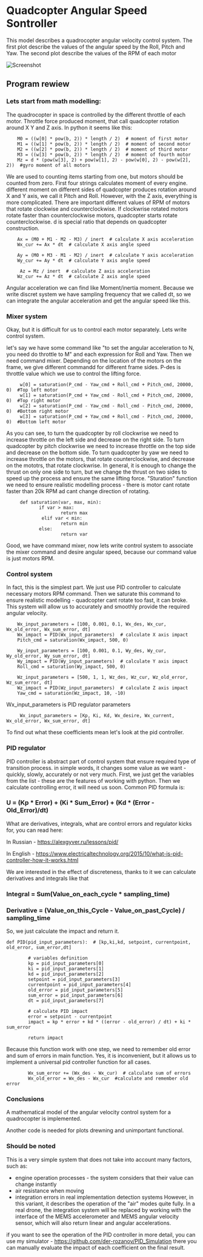 # Quadcopter Angular Speed Sontroller

This model describes a quadrocopter angular velocity control system.
The first plot describe the values of the angular speed by the Roll, Pitch and Yaw.
The second plot describe the values of the RPM of each motor

![Screenshot](Program.png)

## Program rewiew

### Lets start from math modelling:

The quadrocopter in space is controlled by the different throttle of each motor. Throttle force produced moment, that call quadcopter rotation 
around X Y and Z axis. In python it seems like this:

        M0 = ((w[0] * pow(b, 2)) * length / 2)  # moment of first motor
        M1 = ((w[1] * pow(b, 2)) * length / 2)  # moment of second motor    
        M2 = ((w[2] * pow(b, 2)) * length / 2)  # moment of third motor
        M3 = ((w[3] * pow(b, 2)) * length / 2)  # moment of fourth motor
        Mz = d * (pow(w[3], 2) + pow(w[1], 2) - pow(w[0], 2) - pow(w[2], 2))  #gyro moment of all motors
        
We are used to counting items starting from one, but motors should be counted from zero. First four strings calculates moment of every engine.
different moment on different sides of quadcopter produces rotation around X and Y axis, we call it Pitch and Roll.
However, with the Z axis, everything is more complicated. There are important different values of RPM of motors that rotate clockwise and counterclockwise. If clockwrise rotated motors rotate faster than counterclockwise motors, quadcopter starts rotate counterclockwise. d is special ratio that depends on quadcopter construction.

        Ax = (M0 + M1 - M2 - M3) / inert  # calculate X axis acceleration
        Wx_cur += Ax * dt  # calculate X axis angle speed
        
        Ay = (M0 + M3 - M1 - M2) / inert  # calculate Y axis acceleration
        Wy_cur += Ay * dt  # calculate Y axis angle speed
        
         Az = Mz / inert  # calculate Z axis acceleration
        Wz_cur += Az * dt  # calculate Z axis angle speed
        
Angular acceleration we can find like Moment/inertia moment. Because we write discret system we have sampling frequency that we called dt, so we can
integrate the angular acceleration and get the angular speed like this.  

### Mixer system 

Okay, but it is difficult for us to control each motor separately. Lets write control system. 

let's say we have some command like "to set the angular acceleration to N, you need do throttle to M" and each expression for Roll and Yaw. Then we need command mixer. Depending on the location of the motors on the frame, we give different commandd for different frame sides. P-des is throttle value which we use to control the lifting force.

         w[0] = saturation(P_cmd - Yaw_cmd + Roll_cmd + Pitch_cmd, 20000, 0)  #Top left motor
         w[1] = saturation(P_cmd + Yaw_cmd - Roll_cmd + Pitch_cmd, 20000, 0)  #Top right motor
         w[2] = saturation(P_cmd - Yaw_cmd - Roll_cmd - Pitch_cmd, 20000, 0)  #Bottom right motor
         w[3] = saturation(P_cmd + Yaw_cmd + Roll_cmd - Pitch_cmd, 20000, 0)  #Bottom left motor 

As you can see, to turn the quadcopter by roll clockwrise we need to increase throttle on the left side and decrease on the right side. To turn quadcopter by pitch clockwrise we need to increase throttle on the top side and decrease on the bottom side. To turn quadcopter by yaw we need to increase throttle on the motors, that rotate counterclockwise, and decrease on the mototrs, that rotate clockwrise. In general, it is enough to change the thrust on only one side to turn, but we change the thrust on two sides to speed up the process and ensure the same lifting force. "Sturation" function we need to ensure realistic modelling process - there is motor cant rotate faster than 20k RPM ad cant change direction of rotating.

        
         def saturation(var, max, min):
                if var > max:
                        return max
                 elif var < min:
                        return min
                else:
                        return var

Good, we have command mixer, now lets write control system to associate the mixer command and desire angular speed, because our command value is just motors RPM.

### Control system

In fact, this is the simplest part. We just use PID controller to calculate necessary motors RPM command. Then we saturate this command to ensure realistic modelling - quadcopter cant rotate too fast, it can broke. This system will allow us to accurately and smoothly provide the required angular velocity.

        Wx_input_parameters = [100, 0.001, 0.1, Wx_des, Wx_cur, Wx_old_error, Wx_sum_error, dt]
        Wx_impact = PID(Wx_input_parameters)  # calculate X axis impact
        Pitch_cmd = saturation(Wx_impact, 500, 0)

        Wy_input_parameters = [100, 0.001, 0.1, Wy_des, Wy_cur, Wy_old_error, Wy_sum_error, dt]
        Wy_impact = PID(Wy_input_parameters)  # calculate Y axis impact
        Roll_cmd = saturation(Wy_impact, 500, 0)

        Wz_input_parameters = [500, 1, 1, Wz_des, Wz_cur, Wz_old_error, Wz_sum_error, dt]
        Wz_impact = PID(Wz_input_parameters)  # calculate Z axis impact
        Yaw_cmd = saturation(Wz_impact, 10, -10)

Wx_input_parameters is PID regulator parameters

         Wx_input_parameters = [Kp, Ki, Kd, Wx_desire, Wx_current, Wx_old_error, Wx_sum_error, dt]

To find out what these coefficients mean let's look at the pid controller.

### PID regulator

PID controller is abstract part of control system that ensure required type of transition process. in simple words, it changes some value as we want - quickly, slowly, accurately or not very much. First, we just get the variables from the list - these are the features of working with python. Then we calculate controlling error, it will need us soon. Common PID formula is:

### U = (Kp * Error) + (Ki * Sum_Error) + (Kd * (Error - Old_Error)/dt)

What are derivatives, integrals, what are control errors and regulator kicks for, you can read here:

In Russian - https://alexgyver.ru/lessons/pid/

In English - https://www.electricaltechnology.org/2015/10/what-is-pid-controller-how-it-works.html 

We are interested in the effect of discreteness, thanks to it we can calculate derivatives and integrals like that

### Integral = Sum(Value_on_each_cycle * sampling_time)
### Derivative = (Value_on_this_Cycle - Value_on_past_Cycle) / sampling_time

So, we just calculate the impact and return it.

    def PID(pid_input_parameters):  # [kp,ki,kd, setpoint, currentpoint, old_error, sum_error,dt]

            # variables definition
            kp = pid_input_parameters[0]
            ki = pid_input_parameters[1]
            kd = pid_input_parameters[2]
            setpoint = pid_input_parameters[3]
            currentpoint = pid_input_parameters[4]
            old_error = pid_input_parameters[5]
            sum_error = pid_input_parameters[6]
            dt = pid_input_parameters[7]

            # calculate PID impact
            error = setpoint - currentpoint
            impact = kp * error + kd * ((error - old_error) / dt) + ki * sum_error

            return impact

Because this function work with one step, we need to remember old error and sum of errors in main function. Yes, it is inconvenient, but it allows us to implement a universal pid controller function for all cases. 

            Wx_sum_error += (Wx_des - Wx_cur)  # calculate sum of errors 
            Wx_old_error = Wx_des - Wx_cur  #calculate and remember old error
            
### Сonclusions

A mathematical model of the angular velocity control system for a quadrocopter is implemented.

Another code is needed for plots drewning and unimportant functional. 

### Should be noted
This is a very simple system that does not take into account many factors, such as:
- engine operation processes - the system considers that their value can change instantly
- air resistance when moving
- integration errors in real implementation detection systems
However, in this variant, it describes the operation of the "air" modes quite fully. In a real drone, the integration system will be replaced by working with the interface of the MEMS accelerometer and MEMS angular velocity sensor, which will also return linear and angular accelerations.

if you want to see the operation of the PID controller in more detail, you can use my simulator - https://github.com/der-rozanov/PID_Simulation 
there you can manually evaluate the impact of each coefficient on the final result.
